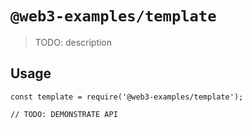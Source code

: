 # `@web3-examples/template`

> TODO: description

## Usage

```
const template = require('@web3-examples/template');

// TODO: DEMONSTRATE API
```
